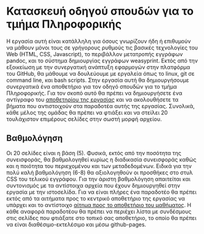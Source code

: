 # Κατασκευή οδηγού σπουδών για το τμήμα Πληροφορικής
Η εργασία αυτή είναι κατάλληλη για όσους γνωρίζουν ήδη ή επιθυμούν να μάθουν μόνοι τους σε γρήγορους ρυθμούς τις βασικές τεχνολογίες του Web (HTML, CSS, Javascript), το περιβάλλον μετατροπής εγγράφων pandoc, και το σύστημα δημιουργίας εγγράφων weasyprint. Εκτός από την εξοικείωση με την συνεργατική ανάπτυξη εφαρμογών στην πλατφόρμα του GitHub, θα μάθουμε να δουλεύουμε με εργαλεία όπως το linux, git σε command line, και bash scripts. Στην εργασία αυτή θα δημιουργήσουμε συνεργατικά ένα αποθετήριο για τον οδηγό σπουδών για το τμήμα Πληροφορικής. Για τον σκοπό αυτό θα πρέπει να δημιουργήσετε ένα αντίγραφο του [αποθετηρίου της εργασίας](https://github.com/ioniodi/study-guide) και να ακολουθήσετε τα βήματα που αντιστοιχούν στα παραδοτέα αυτής της εργασίας. Συνολικά, κάθε μέλος της ομάδας θα πρέπει να φτιάξει και να στείλει 20 τουλάχιστον επιμέρους σελίδες στην σωστή μορφή αρχείου. 

## Βαθμολόγηση
Οι 20 σελίδες είναι η βάση (5). Φυσικά, εκτός από την ποσότητα της συνεισφοράς, θα βαθμολογηθεί κυρίως η διαδικασία συνεισφοράς καθώς και η ποιότητα του περιεχομένου και των μεταδεδομένων. Ειδικά για την πολύ καλή βαθμολόγηση (6-8) θα αξιολογηθούν οι προσθήκες στο στυλ CSS του τελικού εγγράφου. Για την άριστη βαθμολόγηση απαιτείται και συντονισμός με τα αντίστοιχα αρχεία που έχουν δημιουργηθεί στην εργασία με την ιστοσελίδα. Για να είναι πλήρες ένα παραδοτέο θα πρέπει εκτός από τα αιτήματα προς το κεντρικό αποθετήριο της εργασίας να υπάρχει και το αντίστοιχο [αίτημα προς το αποθετήριο του μαθήματος](https://courses-ionio.github.io/help/). Η κάθε αναφορά παραδοτέου θα πρέπει να περιέχει λίστα με συνδέσμους στις σελίδες που φτιάξατε στο τοπικό σας αποθετήριο, το οποίο θα πρέπει να είναι διαθέσιμο-εκτελέσιμο και μέσω github-pages.
